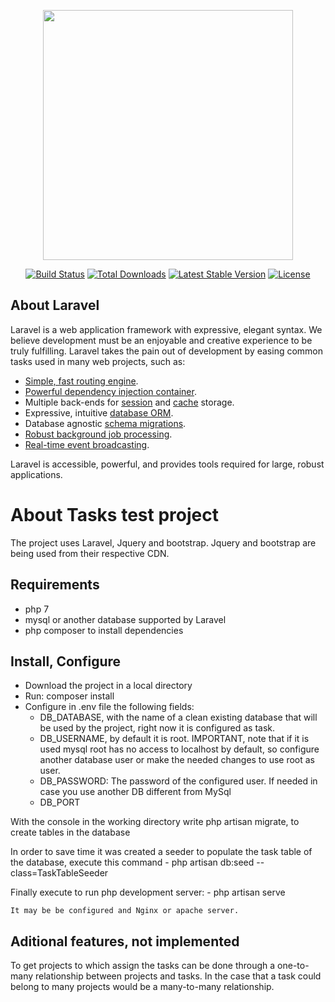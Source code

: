 <p align="center"><img src="https://res.cloudinary.com/dtfbvvkyp/image/upload/v1566331377/laravel-logolockup-cmyk-red.svg" width="400"></p>

<p align="center">
<a href="https://travis-ci.org/laravel/framework"><img src="https://travis-ci.org/laravel/framework.svg" alt="Build Status"></a>
<a href="https://packagist.org/packages/laravel/framework"><img src="https://poser.pugx.org/laravel/framework/d/total.svg" alt="Total Downloads"></a>
<a href="https://packagist.org/packages/laravel/framework"><img src="https://poser.pugx.org/laravel/framework/v/stable.svg" alt="Latest Stable Version"></a>
<a href="https://packagist.org/packages/laravel/framework"><img src="https://poser.pugx.org/laravel/framework/license.svg" alt="License"></a>
</p>

## About Laravel

Laravel is a web application framework with expressive, elegant syntax. We believe development must be an enjoyable and creative experience to be truly fulfilling. Laravel takes the pain out of development by easing common tasks used in many web projects, such as:

- [Simple, fast routing engine](https://laravel.com/docs/routing).
- [Powerful dependency injection container](https://laravel.com/docs/container).
- Multiple back-ends for [session](https://laravel.com/docs/session) and [cache](https://laravel.com/docs/cache) storage.
- Expressive, intuitive [database ORM](https://laravel.com/docs/eloquent).
- Database agnostic [schema migrations](https://laravel.com/docs/migrations).
- [Robust background job processing](https://laravel.com/docs/queues).
- [Real-time event broadcasting](https://laravel.com/docs/broadcasting).

Laravel is accessible, powerful, and provides tools required for large, robust applications.


# About Tasks test project
The project uses Laravel, Jquery and bootstrap.
Jquery and bootstrap are being used from their respective CDN.

## Requirements
 - php 7
 - mysql or another database supported by Laravel
 - php composer to install dependencies

## Install, Configure

- Download the project in a local directory
- Run: composer install
- Configure in .env file the following fields:
	- DB_DATABASE, with the name of a clean existing database that will be used by the project, right now it is configured as task.
	- DB_USERNAME, by default it is root. IMPORTANT, note that if it is used mysql root has no access to localhost by default, so configure another database user or make the needed changes to use root as user.
	- DB_PASSWORD: The password of the configured user.
	If needed in case you use another DB different from MySql
	- DB_PORT

With the console in the working directory write 
	php artisan migrate, to create tables in the database 

In order to save time it was created a seeder to populate the task table of the database, execute this command
	- php artisan db:seed --class=TaskTableSeeder

Finally execute to run php development server:
	- php artisan serve

	It may be be configured and Nginx or apache server.
## Aditional features, not implemented
To get projects to which assign the tasks can be done through a one-to-many relationship between projects and tasks. In the case that a task could belong to many projects would be a many-to-many relationship.
